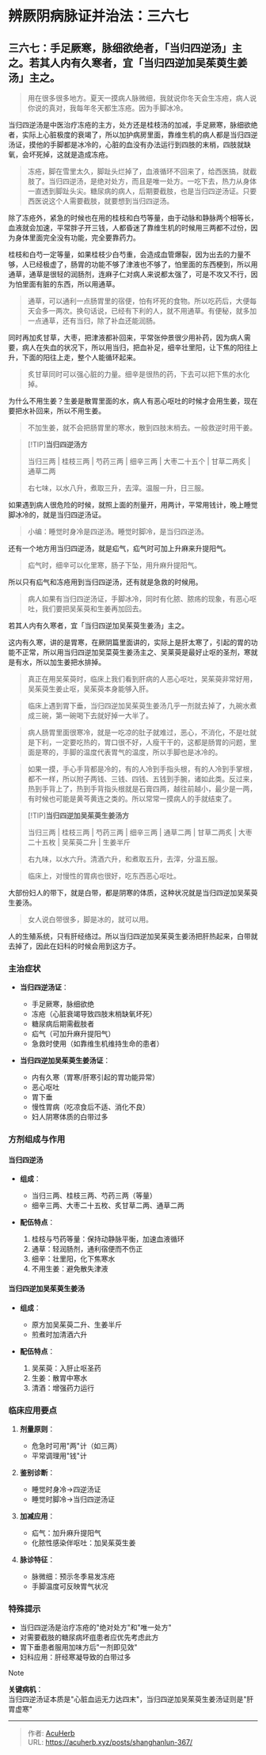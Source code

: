 # 辨厥阴病脉证并治法：三六七


## 三六七：手足厥寒，脉细欲绝者，「当归四逆汤」主之。若其人内有久寒者，宜「当归四逆加吴茱萸生姜汤」主之。

<!--more-->

> 用在很多很多地方。夏天一摸病人脉微细，我就说你冬天会生冻疮，病人说你说的真对，我每年冬天都生冻疮。因为手脚冰冷。

当归四逆汤是中医治疗冻疮的主方，处方还是桂枝汤的加减，手足厥寒，脉细欲绝者，实际上心脏极度的衰竭了，所以加护病房里面，靠维生机的病人都是当归四逆汤证，摸他的手脚都是冰冷的，心脏的血没有办法运行到四肢的末梢，四肢就缺氧，会坏死掉，这就是造成冻疮。

> 冻疮，脚在雪里太久，脚趾头烂掉了，血液循环不回来了，给西医搞，就截肢了。当归四逆汤，是绝对处方，而且是唯一处方。一吃下去，热力从身体一直透到脚趾头尖。糖尿病的病人，后期要截肢，也是当归四逆汤证。只要西医说这个人需要截肢，就要想到当归四逆汤。

除了冻疮外，紧急的时候也在用的桂枝和白芍等量，由于动脉和静脉两个相等长，血液就会加速，平常胖子开三钱，人都昏迷了靠维生机的时候用三两都不过份，因为身体里面完全没有功能，完全要靠药力。

桂枝和白芍一定等量，如果桂枝少白芍重，会造成血管爆裂，因为出去的力量不够，人已经极虚了，肠胃的功能不够了津液也不够了，怕里面的东西梗到，所以用通草，通草是很轻的润肠剂，连麻子仁对病人来说都太强了，可是不攻又不行，因为怕里面有脏的东西，所以用通草。

> 通草，可以通利一点肠胃里的宿便，怕有坏死的食物。所以吃药后，大便每天会多一两次。换句话说，已经有下利的人，就不用通草。有便秘，就多加一点通草，还有当归，除了补血还能润肠。

同时再加炙甘草，大枣，把津液都补回来，平常张仲景很少用补药，因为病人需要，病人在失血的状况下，所以用当归，把血补足，细辛壮里阳，让下焦的阳往上升，下面的阳往上走，整个人能循环起来。

> 炙甘草同时可以强心脏的力量。细辛是很热的药，下去可以把下焦的水化掉。

为什么不用生姜？生姜是散胃里面的水，病人有恶心呕吐的时候才会用生姜，现在要把水补回来，所以不用生姜。

> 不加生姜，就不会把肠胃里的寒水，散到四肢末梢去。一般救逆时用干姜。

> [!TIP]**当归四逆汤方**
>
> 当归三两 | 桂枝三两 | 芍药三两 | 细辛三两 | 大枣二十五个 | 甘草二两炙 | 通草二两
>
> 右七味，以水八升，煮取三升，去滓。温服一升，日三服。

如果遇到病人很危险的时候，就照上面的剂量开，用两计，平常用钱计，晚上睡觉脚冰冷的，就是当归四逆汤证。

> 小编：睡觉时身冷是四逆汤。睡觉时脚冷，是当归四逆汤。

还有一个地方用当归四逆汤，就是疝气，疝气时可加上升麻来升提阳气。

> 疝气时，细辛可以化里寒，肠子下坠，用升麻升提阳气。

所以只有疝气和冻疮用到当归四逆汤，还有就是急救的时候用。

> 病人如果有当归四逆汤证，手脚冰冷，同时有化脓、脓疡的现象，有恶心呕吐，我们要把吴茱萸和生姜再加回去。

若其人内有久寒者，宜「当归四逆加吴茱萸生姜汤」主之。

这内有久寒，讲的是胃寒，在厥阴篇里面讲的，实际上是肝太寒了，引起的胃的功能不正常，所以用当归四逆加吴菜萸生姜汤主之、吴莱萸是最好止呕的圣剂，寒就是有水，所以加生姜把水排掉。

> 真正在用吴茱萸时，临床上我们看到肝病的人恶心呕吐，吴茱萸非常好用，吴茱萸生姜止呕，吴茱萸本身能够入肝。

> 临床上遇到胃下垂，当归四逆加吴茱萸生姜汤几乎一剂就去掉了，九碗水煮成三碗，第一碗喝下去就好掉一大半了。

> 病人肠胃里面很寒冷，就是一吃凉的肚子就难过，恶心，不消化，不是吐就是下利，一定要吃热的，胃口很不好，人瘦干干的，这都是肠胃的问题，里面是寒的，手脚的温度代表胃气的温度，所以手脚也是冰冷的。

> 如果一摸，手心手背都是冷的，有的人冷到手指头根，有的人冷到手掌根，都不一样，所以附子两钱、三钱、四钱、五钱到手腕，诸如此类。反过来，热到手背上了，热到手背指头根就是石膏四两，越往前越小，最少是一两，有时候也可能是黄芩黄连之类的。所以常常一摸病人的手就结束了。

> [!TIP]**当归四逆加吴茱萸生姜汤方**
> 
> 当归三两 | 桂枝三两 | 芍药三两 | 细辛三两 | 通草二两 | 甘草二两炙 | 大枣二十五枚 | 吴茱萸二升 | 生姜半斤
> 
> 右九味，以水六升。清酒六升，和煮取五升，去滓，分温五服。

> 临床上，对慢性的胃病也很好，吃东西恶心呕吐。

大部份妇人的带下，就是白带，都是阴寒的体质，这种状况就是当归四逆加吴茱萸生姜汤。

> 女人说白带很多，脚是冰的，就可以用。

人的生殖系统，只有肝经络过。所以当归四逆加吴茱萸生姜汤把肝热起来，白带就去掉了，因此在妇科的时候会用到这方子。

### 主治症状
- **当归四逆汤证**：
  - 手足厥寒，脉细欲绝
  - 冻疮（心脏衰竭导致四肢末梢缺氧坏死）
  - 糖尿病后期需截肢者
  - 疝气（可加升麻升提阳气）
  - 急救时使用（如靠维生机维持生命的患者）

- **当归四逆加吴茱萸生姜汤证**：
  - 内有久寒（胃寒/肝寒引起的胃功能异常）
  - 恶心呕吐
  - 胃下垂
  - 慢性胃病（吃凉食后不适、消化不良）
  - 妇人阴寒体质的白带过多

### 方剂组成与作用
#### 当归四逆汤
- **组成**：
  - 当归三两、桂枝三两、芍药三两（等量）
  - 细辛三两、大枣二十五枚、炙甘草二两、通草二两

- **配伍特点**：
  1. 桂枝与芍药等量：保持动静脉平衡，加速血液循环
  2. 通草：轻润肠剂，通利宿便而不伤正
  3. 细辛：壮里阳，化下焦寒水
  4. 不用生姜：避免散失津液

#### 当归四逆加吴茱萸生姜汤
- **组成**：
  - 原方加吴茱萸二升、生姜半斤
  - 煎煮时加清酒六升

- **配伍特点**：
  1. 吴茱萸：入肝止呕圣药
  2. 生姜：散胃中寒水
  3. 清酒：增强药力运行

### 临床应用要点
1. **剂量原则**：
   - 危急时可用"两"计（如三两）
   - 平常调理用"钱"计

2. **鉴别诊断**：
   - 睡觉时身冷→四逆汤证
   - 睡觉时脚冷→当归四逆汤证

3. **加减应用**：
   - 疝气：加升麻升提阳气
   - 化脓性感染伴呕吐：加吴茱萸生姜

4. **脉诊特征**：
   - 脉微细：预示冬季易发冻疮
   - 手脚温度可反映胃气状况

### 特殊提示
- 当归四逆汤是治疗冻疮的"绝对处方"和"唯一处方"
- 对需要截肢的糖尿病坏疽患者应优先考虑此方
- 胃下垂患者服用加味方后"一剂即见效"
- 妇科应用：肝经寒凝导致的白带过多

> [!NOTE]
> **关键病机**：  
> 当归四逆汤证本质是"心脏血运无力达四末"，当归四逆加吴茱萸生姜汤证则是"肝胃虚寒"

---

> 作者: [AcuHerb](https://acuherb.xyz)  
> URL: https://acuherb.xyz/posts/shanghanlun-367/  

